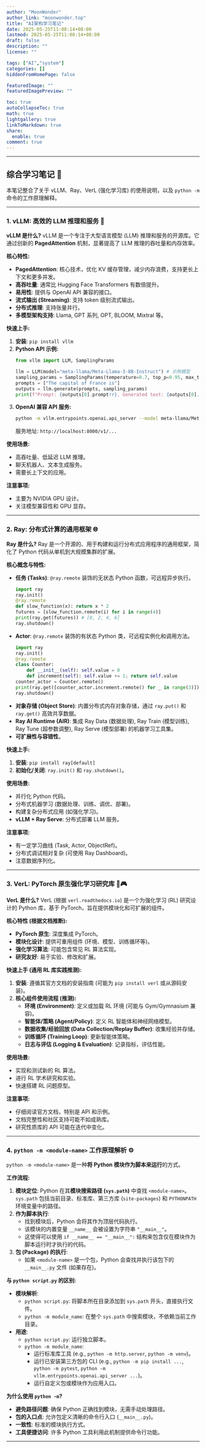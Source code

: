 ```yaml
---
author: "MoonWonder"
author_link: "moonwonder.top"
title: "AI架构学习笔记"
date: 2025-05-25T11:08:14+08:00
lastmod: 2025-05-25T11:08:14+08:00
draft: false
description: ""
license: ""

tags: ["AI","system"]
categories: []
hiddenFromHomePage: false

featuredImage: ""
featuredImagePreview: ""

toc: true
autoCollapseToc: true
math: true
lightgallery: true
linkToMarkdown: true
share:
  enable: true
comment: true
---
```



---

## 综合学习笔记 📝

本笔记整合了关于 vLLM、Ray、VerL (强化学习库) 的使用说明，以及 `python -m` 命令的工作原理解释。

---

### 1. vLLM: 高效的 LLM 推理和服务 🚀

**vLLM 是什么?**
vLLM 是一个专注于大型语言模型 (LLM) 推理和服务的开源库。它通过创新的 **PagedAttention** 机制，显著提高了 LLM 推理的吞吐量和内存效率。

**核心特性:**
* **PagedAttention**: 核心技术，优化 KV 缓存管理，减少内存浪费，支持更长上下文和更多并发。
* **高吞吐量**: 通常比 Hugging Face Transformers 有数倍提升。
* **易用性**: 提供与 OpenAI API 兼容的接口。
* **流式输出 (Streaming)**: 支持 token 级别流式输出。
* **分布式推理**: 支持张量并行。
* **多模型架构支持**: Llama, GPT 系列, OPT, BLOOM, Mixtral 等。

**快速上手:**
1.  **安装**: `pip install vllm`
2.  **Python API 示例:**
    ```python
    from vllm import LLM, SamplingParams

    llm = LLM(model="meta-llama/Meta-Llama-3-8B-Instruct") # 示例模型
    sampling_params = SamplingParams(temperature=0.7, top_p=0.95, max_tokens=256)
    prompts = ["The capital of France is"]
    outputs = llm.generate(prompts, sampling_params)
    print(f"Prompt: {outputs[0].prompt!r}, Generated text: {outputs[0].outputs[0].text!r}")
    ```
3.  **OpenAI 兼容 API 服务:**
    ```bash
    python -m vllm.entrypoints.openai.api_server --model meta-llama/Meta-Llama-3-8B-Instruct
    ```
    服务地址: `http://localhost:8000/v1/...`

**使用场景:**
* 高吞吐量、低延迟 LLM 推理。
* 聊天机器人、文本生成服务。
* 需要长上下文的应用。

**注意事项:**
* 主要为 NVIDIA GPU 设计。
* 关注模型兼容性和 GPU 显存。

---

### 2. Ray: 分布式计算的通用框架 🌐

**Ray 是什么?**
Ray 是一个开源的、用于构建和运行分布式应用程序的通用框架，简化了 Python 代码从单机到大规模集群的扩展。

**核心概念与特性:**
* **任务 (Tasks)**: `@ray.remote` 装饰的无状态 Python 函数，可远程异步执行。
    ```python
    import ray
    ray.init()
    @ray.remote
    def slow_function(x): return x * 2
    futures = [slow_function.remote(i) for i in range(4)]
    print(ray.get(futures)) # [0, 2, 4, 6]
    ray.shutdown()
    ```
* **Actor**: `@ray.remote` 装饰的有状态 Python 类，可远程实例化和调用方法。
    ```python
    import ray
    ray.init()
    @ray.remote
    class Counter:
        def __init__(self): self.value = 0
        def increment(self): self.value += 1; return self.value
    counter_actor = Counter.remote()
    print(ray.get([counter_actor.increment.remote() for _ in range(3)])) # [1, 2, 3]
    ray.shutdown()
    ```
* **对象存储 (Object Store)**: 内置分布式内存对象存储，通过 `ray.put()` 和 `ray.get()` 高效共享数据。
* **Ray AI Runtime (AIR)**: 集成 Ray Data (数据处理), Ray Train (模型训练), Ray Tune (超参数调整), Ray Serve (模型部署) 的机器学习工具集。
* **可扩展性与容错性**。

**快速上手:**
1.  **安装**: `pip install ray[default]`
2.  **初始化/关闭**: `ray.init()` 和 `ray.shutdown()`。

**使用场景:**
* 并行化 Python 代码。
* 分布式机器学习 (数据处理、训练、调优、部署)。
* 构建复杂分布式应用 (如强化学习)。
* **vLLM + Ray Serve**: 分布式部署 LLM 服务。

**注意事项:**
* 有一定学习曲线 (Task, Actor, ObjectRef)。
* 分布式调试相对复杂 (可使用 Ray Dashboard)。
* 注意数据序列化。

---

### 3. VerL: PyTorch 原生强化学习研究库 🤖🎮

**VerL 是什么?**
VerL (根据 `verl.readthedocs.io`) 是一个为强化学习 (RL) 研究设计的 Python 库，基于 PyTorch，旨在提供模块化和可扩展的组件。

**核心特性 (根据文档推断):**
* **PyTorch 原生**: 深度集成 PyTorch。
* **模块化设计**: 提供可重用组件 (环境、模型、训练循环等)。
* **强化学习算法**: 可能包含常见 RL 算法实现。
* **研究友好**: 易于实验、修改和扩展。

**快速上手 (通用 RL 库实践推测):**
1.  **安装**: 遵循其官方文档的安装指南 (可能为 `pip install verl` 或从源码安装)。
2.  **核心组件使用流程 (推测):**
    * **环境 (Environment)**: 定义或加载 RL 环境 (可能与 Gym/Gymnasium 兼容)。
    * **智能体/策略 (Agent/Policy)**: 定义 RL 智能体和神经网络模型。
    * **数据收集/经验回放 (Data Collection/Replay Buffer)**: 收集经验并存储。
    * **训练循环 (Training Loop)**: 更新智能体策略。
    * **日志与评估 (Logging & Evaluation)**: 记录指标，评估性能。

**使用场景:**
* 实现和测试新的 RL 算法。
* 进行 RL 学术研究和实验。
* 快速搭建 RL 问题原型。

**注意事项:**
* 仔细阅读官方文档，特别是 API 和示例。
* 文档完整性和社区支持可能不如成熟库。
* 研究性质库的 API 可能在迭代中变化。

---

### 4. `python -m <module-name>` 工作原理解析 ⚙️

`python -m <module-name>` 是一种**将 Python 模块作为脚本来运行**的方式。

**工作流程:**
1.  **模块定位**: Python 在其**模块搜索路径 (`sys.path`)** 中查找 `<module-name>`。`sys.path` 包括当前目录、标准库、第三方库 (`site-packages`) 和 `PYTHONPATH` 环境变量中的路径。
2.  **作为脚本执行**:
    * 找到模块后，Python 会将其作为顶层代码执行。
    * 该模块的内置变量 `__name__` 会被设置为字符串 ` "__main__" `。
    * 这使得可以使用 `if __name__ == "__main__":` 结构来包含仅在模块作为脚本运行时才执行的代码。
3.  **包 (Package) 的执行**:
    * 如果 `<module-name>` 是一个包，Python 会查找并执行该包下的 `__main__.py` 文件 (如果存在)。

**与 `python script.py` 的区别:**
* **模块解析**:
    * `python script.py`: 将脚本所在目录添加到 `sys.path` 开头，直接执行文件。
    * `python -m module_name`: 在整个 `sys.path` 中搜索模块，不依赖当前工作目录。
* **用途**:
    * `python script.py`: 运行独立脚本。
    * `python -m module_name`:
        * 运行标准库工具 (e.g., `python -m http.server`, `python -m venv`)。
        * 运行已安装第三方包的 CLI (e.g., `python -m pip install ...`, `python -m pytest`, `python -m vllm.entrypoints.openai.api_server ...`)。
        * 运行自定义包或模块作为应用入口。

**为什么使用 `python -m`?**
* **避免路径问题**: 确保 Python 正确找到模块，无需手动处理路径。
* **包的入口点**: 允许包定义清晰的命令行入口 (`__main__.py`)。
* **一致性**: 标准的模块执行方式。
* **工具便捷访问**: 许多 Python 工具利用此机制提供命令行功能。

---